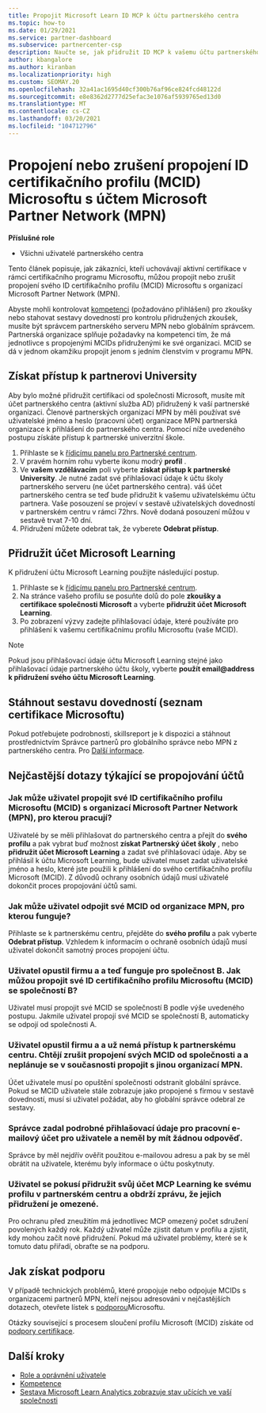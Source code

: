 ```yaml
---
title: Propojit Microsoft Learn ID MCP k účtu partnerského centra
ms.topic: how-to
ms.date: 01/29/2021
ms.service: partner-dashboard
ms.subservice: partnercenter-csp
description: Naučte se, jak přidružit ID MCP k vašemu účtu partnerského centra, aby vaše společnost mohla vidět školicí a studijní postupy, které jste provedli směrem k kompetenci.
author: kbangalore
ms.author: kiranban
ms.localizationpriority: high
ms.custom: SEOMAY.20
ms.openlocfilehash: 32a41ac1695d40cf300b76af96ce824fcd48122d
ms.sourcegitcommit: e8e8362d2777d25efac3e1076af5939765ed13d0
ms.translationtype: MT
ms.contentlocale: cs-CZ
ms.lasthandoff: 03/20/2021
ms.locfileid: "104712796"
---
```

# <a name="link-or-unlink-a-microsoft-certification-profile-id-mcid-to-a-microsoft-partner-network-mpn-account"></a>Propojení nebo zrušení propojení ID certifikačního profilu (MCID) Microsoftu s účtem Microsoft Partner Network (MPN)

**Příslušné role**

- Všichni uživatelé partnerského centra

Tento článek popisuje, jak zákazníci, kteří uchovávají aktivní certifikace v rámci certifikačního programu Microsoftu, můžou propojit nebo zrušit propojení svého ID certifikačního profilu (MCID) Microsoftu s organizací Microsoft Partner Network (MPN).

Abyste mohli kontrolovat [kompetenci](https://partner.microsoft.com/pcv/partnership/competencies) (požadováno přihlášení) pro zkoušky nebo stahovat sestavy dovedností pro kontrolu přidružených zkoušek, musíte být správcem partnerského serveru MPN nebo globálním správcem. Partnerská organizace splňuje požadavky na kompetenci tím, že má jednotlivce s propojenými MCIDs přidruženými ke své organizaci. MCID se dá v jednom okamžiku propojit jenom s jedním členstvím v programu MPN.

## <a name="get-partner-university-access"></a>Získat přístup k partnerovi University

Aby bylo možné přidružit certifikaci od společnosti Microsoft, musíte mít účet partnerského centra (aktivní služba AD) přidružený k vaší partnerské organizaci. Členové partnerských organizací MPN by měli používat své uživatelské jméno a heslo (pracovní účet) organizace MPN partnerská organizace k přihlášení do partnerského centra.
Pomocí níže uvedeného postupu získáte přístup k partnerské univerzitní škole.

1. Přihlaste se k [řídicímu panelu pro Partnerské centrum](https://partner.microsoft.com/dashboard/).
2. V pravém horním rohu vyberte ikonu modrý **profil** .
3. Ve **vašem vzdělávacím** poli vyberte **získat přístup k partnerské University**. Je nutné zadat své přihlašovací údaje k účtu školy partnerského serveru (ne účet partnerského centra). váš účet partnerského centra se teď bude přidružit k vašemu uživatelskému účtu partnera. Vaše posouzení se projeví v sestavě uživatelských dovedností v partnerském centru v rámci 72hrs. Nově dodaná posouzení můžou v sestavě trvat 7-10 dní.
4. Přidružení můžete odebrat tak, že vyberete **Odebrat přístup**.

## <a name="associate-a-microsoft-learning-account"></a>Přidružit účet Microsoft Learning

K přidružení účtu Microsoft Learning použijte následující postup. 

1. Přihlaste se k [řídicímu panelu pro Partnerské centrum](https://partner.microsoft.com/dashboard/).
2. Na stránce vašeho profilu se posuňte dolů do pole **zkoušky a certifikace společnosti Microsoft** a vyberte **přidružit účet Microsoft Learning**.
3. Po zobrazení výzvy zadejte přihlašovací údaje, které používáte pro přihlášení k vašemu certifikačnímu profilu Microsoftu (vaše MCID).

>[!NOTE]
>Pokud jsou přihlašovací údaje účtu Microsoft Learning stejné jako přihlašovací údaje partnerského účtu školy, vyberte **použít email@address k přidružení svého účtu Microsoft Learning**.

## <a name="download-skills-report-microsoft-certification-list"></a>Stáhnout sestavu dovedností (seznam certifikace Microsoftu)
Pokud potřebujete podrobnosti, skillsreport je k dispozici a stáhnout prostřednictvím Správce partnerů pro globálního správce nebo MPN z partnerského centra. Pro [Další informace](./mpn-skills-report.md#view-skills-report-data).


## <a name="frequently-asked-questions-about-linking-accounts"></a>Nejčastější dotazy týkající se propojování účtů

### <a name="how-can-a-user-link-their-microsoft-certification-profile-id-mcid-with-the-microsoft-partner-network-mpn-organization-they-work-for"></a>Jak může uživatel propojit své ID certifikačního profilu Microsoftu (MCID) s organizací Microsoft Partner Network (MPN), pro kterou pracují?

Uživatelé by se měli přihlašovat do partnerského centra a přejít do **svého profilu** a pak vybrat buď možnost **získat Partnerský účet školy** , nebo **přidružit účet Microsoft Learning** a zadat své přihlašovací údaje. Aby se přihlásil k účtu Microsoft Learning, bude uživatel muset zadat uživatelské jméno a heslo, které jste použili k přihlášení do svého certifikačního profilu Microsoft (MCID). Z důvodů ochrany osobních údajů musí uživatelé dokončit proces propojování účtů sami.  

### <a name="how-can-a-user-unlink-their-mcid-from-the-mpn-organization-they-work-for"></a>Jak může uživatel odpojit své MCID od organizace MPN, pro kterou funguje?

Přihlaste se k partnerskému centru, přejděte do **svého profilu** a pak vyberte **Odebrat přístup**. Vzhledem k informacím o ochraně osobních údajů musí uživatel dokončit samotný proces propojení účtu.

### <a name="the-user-left-company-a-and-now-works-for-company-b-how-can-they-link-their-microsoft-certification-profile-id-mcid-with-company-b"></a>Uživatel opustil firmu a a teď funguje pro společnost B. Jak můžou propojit své ID certifikačního profilu Microsoftu (MCID) se společností B?

Uživatel musí propojit své MCID se společností B podle výše uvedeného postupu. Jakmile uživatel propojí své MCID se společností B, automaticky se odpojí od společnosti A.

### <a name="the-user-left-company-a-and-no-longer-has-access-to-partner-center-they-want-to-unlink-their-mcid-from-company-a-and-are-not-planning-to-link-it-with-another-mpn-organization-at-the-moment"></a>Uživatel opustil firmu a a už nemá přístup k partnerskému centru. Chtějí zrušit propojení svých MCID od společnosti a a neplánuje se v současnosti propojit s jinou organizací MPN.

Účet uživatele musí po opuštění společnosti odstranit globální správce. Pokud se MCID uživatele stále zobrazuje jako propojené s firmou v sestavě dovedností, musí si uživatel požádat, aby ho globální správce odebral ze sestavy.

### <a name="the-admin-provided-sign-in-details-for-a-work-email-account-to-a-user-and-they-have-had-no-response"></a>Správce zadal podrobné přihlašovací údaje pro pracovní e-mailový účet pro uživatele a neměl by mít žádnou odpověď.

Správce by měl nejdřív ověřit použitou e-mailovou adresu a pak by se měl obrátit na uživatele, kterému byly informace o účtu poskytnuty.

### <a name="a-user-tries-to-associate-their-mcp-learning-account-to-their-profile-in-partner-center-and-receives-a-message-that-their-association-is-limited"></a>Uživatel se pokusí přidružit svůj účet MCP Learning ke svému profilu v partnerském centru a obdrží zprávu, že jejich přidružení je omezené.

Pro ochranu před zneužitím má jednotlivec MCP omezený počet sdružení povolených každý rok. Každý uživatel může zjistit datum v profilu a zjistit, kdy mohou začít nové přidružení. Pokud má uživatel problémy, které se k tomuto datu přiřadí, obraťte se na podporu.  

## <a name="how-to-get-support"></a>Jak získat podporu

V případě technických problémů, které propojuje nebo odpojuje MCIDs s organizacemi partnerů MPN, kteří nejsou adresováni v nejčastějších dotazech, otevřete lístek s [podporou](https://partner.microsoft.com/support)Microsoftu.

Otázky související s procesem sloučení profilu Microsoft (MCID) získáte od [podpory certifikace](https://aka.ms/mcpforum).

## <a name="next-steps"></a>Další kroky

- [Role a oprávnění uživatele](./permissions-overview.md)
- [Kompetence](https://partner.microsoft.com/membership/competencies)
- [Sestava Microsoft Learn Analytics zobrazuje stav učících ve vaší společnosti](ms-learn-analytics.md)
